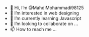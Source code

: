- 👋 Hi, I’m @MahdiMohammadi98125
- 👀 I’m interested in web designing 
- 🌱 I’m currently learning Javascript 
- 💞️ I’m looking to collaborate on ...
- 📫 How to reach me ...

<!---
MahdiMohammadi98125/MahdiMohammadi98125 is a ✨ special ✨ repository because its `README.md` (this file) appears on your GitHub profile.
You can click the Preview link to take a look at your changes.
--->
